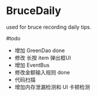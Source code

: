 # BruceDaily
used for bruce recording daily tips.

#todo
- 增加 GreenDao done
- 修改 长按 item 弹出框UI
- 增加 EventBus
- 修改金额输入规则 done
- 代码扫描
- 增加内存泄漏检测和 UI 卡顿检测
